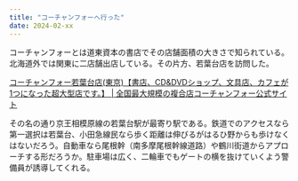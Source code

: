 ```yaml
---
title: "コーチャンフォーへ行った"
date: 2024-02-xx
---
```


コーチャンフォーとは道東資本の書店でその店舗面積の大きさで知られている。北海道外では関東に二店舗出店している。その片方、若葉台店を訪問した。

[コーチャンフォー若葉台店(東京)【書店、CD&DVDショップ、文具店、カフェが1つになった超大型店です。】 \| 全国最大規模の複合店コーチャンフォー公式サイト](https://www.coachandfour-wakabadai.jp/)

その名の通り京王相模原線の若葉台駅が最寄り駅である。鉄道でのアクセスなら第一選択は若葉台、小田急線民なら歩く距離は伸びるがはるひ野からも歩けなくはないだろう。自動車なら尾根幹（南多摩尾根幹線道路）や鶴川街道からアプローチする形だろうか。駐車場は広く、二輪車でもゲートの横を抜けていくよう警備員が誘導してくれる。
